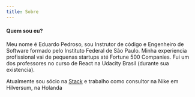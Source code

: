 ```yaml
---
title: Sobre
---
```


#### Quem sou eu?

 Meu nome é Eduardo Pedroso, sou Instrutor de código e Engenheiro de Software formado pelo Instituto Federal de São Paulo.
 Minha experiencia profissional vai de pequenas startups até Fortune 500 Companies. Fui um dos professores no curso de React na Udacity Brasil (durante sua existencia).
 
 Atualmente sou sócio na [Stack](https://getstack.app) e trabalho como consultor na Nike em Hilversum, na Holanda
